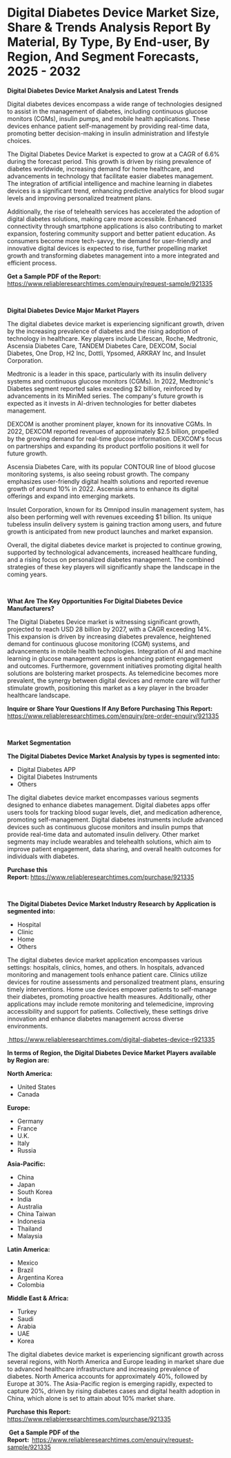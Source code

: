 <p><h1>Digital Diabetes Device Market Size, Share & Trends Analysis Report By Material, By Type, By End-user, By Region, And Segment Forecasts, 2025 - 2032</h1></p><p><strong>Digital Diabetes Device Market Analysis and Latest Trends</strong></p>
<p><p>Digital diabetes devices encompass a wide range of technologies designed to assist in the management of diabetes, including continuous glucose monitors (CGMs), insulin pumps, and mobile health applications. These devices enhance patient self-management by providing real-time data, promoting better decision-making in insulin administration and lifestyle choices.</p><p>The Digital Diabetes Device Market is expected to grow at a CAGR of 6.6% during the forecast period. This growth is driven by rising prevalence of diabetes worldwide, increasing demand for home healthcare, and advancements in technology that facilitate easier diabetes management. The integration of artificial intelligence and machine learning in diabetes devices is a significant trend, enhancing predictive analytics for blood sugar levels and improving personalized treatment plans.</p><p>Additionally, the rise of telehealth services has accelerated the adoption of digital diabetes solutions, making care more accessible. Enhanced connectivity through smartphone applications is also contributing to market expansion, fostering community support and better patient education. As consumers become more tech-savvy, the demand for user-friendly and innovative digital devices is expected to rise, further propelling market growth and transforming diabetes management into a more integrated and efficient process.</p></p>
<p><strong>Get a Sample PDF of the Report:&nbsp;</strong> <a href="https://www.reliableresearchtimes.com/enquiry/request-sample/921335?utm_campaign=3307&utm_medium=2&utm_source=Github&utm_content=ia&utm_term=18042025&utm_id=digital-diabetes-device">https://www.reliableresearchtimes.com/enquiry/request-sample/921335</a></p>
<p>&nbsp;</p>
<p><strong>Digital Diabetes Device Major Market Players</strong></p>
<p><p>The digital diabetes device market is experiencing significant growth, driven by the increasing prevalence of diabetes and the rising adoption of technology in healthcare. Key players include Lifescan, Roche, Medtronic, Ascensia Diabetes Care, TANDEM Diabetes Care, DEXCOM, Social Diabetes, One Drop, H2 Inc, Dottli, Ypsomed, ARKRAY Inc, and Insulet Corporation.</p><p>Medtronic is a leader in this space, particularly with its insulin delivery systems and continuous glucose monitors (CGMs). In 2022, Medtronic's Diabetes segment reported sales exceeding $2 billion, reinforced by advancements in its MiniMed series. The company's future growth is expected as it invests in AI-driven technologies for better diabetes management.</p><p>DEXCOM is another prominent player, known for its innovative CGMs. In 2022, DEXCOM reported revenues of approximately $2.5 billion, propelled by the growing demand for real-time glucose information. DEXCOM's focus on partnerships and expanding its product portfolio positions it well for future growth.</p><p>Ascensia Diabetes Care, with its popular CONTOUR line of blood glucose monitoring systems, is also seeing robust growth. The company emphasizes user-friendly digital health solutions and reported revenue growth of around 10% in 2022. Ascensia aims to enhance its digital offerings and expand into emerging markets.</p><p>Insulet Corporation, known for its Omnipod insulin management system, has also been performing well with revenues exceeding $1 billion. Its unique tubeless insulin delivery system is gaining traction among users, and future growth is anticipated from new product launches and market expansion.</p><p>Overall, the digital diabetes device market is projected to continue growing, supported by technological advancements, increased healthcare funding, and a rising focus on personalized diabetes management. The combined strategies of these key players will significantly shape the landscape in the coming years.</p></p>
<p>&nbsp;</p>
<p><strong>What Are The Key Opportunities For Digital Diabetes Device Manufacturers?</strong></p>
<p><p>The Digital Diabetes Device market is witnessing significant growth, projected to reach USD 28 billion by 2027, with a CAGR exceeding 14%. This expansion is driven by increasing diabetes prevalence, heightened demand for continuous glucose monitoring (CGM) systems, and advancements in mobile health technologies. Integration of AI and machine learning in glucose management apps is enhancing patient engagement and outcomes. Furthermore, government initiatives promoting digital health solutions are bolstering market prospects. As telemedicine becomes more prevalent, the synergy between digital devices and remote care will further stimulate growth, positioning this market as a key player in the broader healthcare landscape.</p></p>
<p><strong>Inquire or Share Your Questions If Any Before Purchasing This Report:</strong> <a href="https://www.reliableresearchtimes.com/enquiry/pre-order-enquiry/921335?utm_campaign=3307&utm_medium=2&utm_source=Github&utm_content=ia&utm_term=18042025&utm_id=digital-diabetes-device">https://www.reliableresearchtimes.com/enquiry/pre-order-enquiry/921335</a></p>
<p>&nbsp;</p>
<p><strong>Market Segmentation</strong></p>
<p><strong>The Digital Diabetes Device Market Analysis by types is segmented into:</strong></p>
<p><ul><li>Digital Diabetes APP</li><li>Digital Diabetes Instruments</li><li>Others</li></ul></p>
<p><p>The digital diabetes device market encompasses various segments designed to enhance diabetes management. Digital diabetes apps offer users tools for tracking blood sugar levels, diet, and medication adherence, promoting self-management. Digital diabetes instruments include advanced devices such as continuous glucose monitors and insulin pumps that provide real-time data and automated insulin delivery. Other market segments may include wearables and telehealth solutions, which aim to improve patient engagement, data sharing, and overall health outcomes for individuals with diabetes.</p></p>
<p><strong>Purchase this Report:&nbsp;</strong><a href="https://www.reliableresearchtimes.com/purchase/921335?utm_campaign=3307&utm_medium=2&utm_source=Github&utm_content=ia&utm_term=18042025&utm_id=digital-diabetes-device">https://www.reliableresearchtimes.com/purchase/921335</a></p>
<p>&nbsp;</p>
<p><strong>The Digital Diabetes Device Market Industry Research by Application is segmented into:</strong></p>
<p><ul><li>Hospital</li><li>Clinic</li><li>Home</li><li>Others</li></ul></p>
<p><p>The digital diabetes device market application encompasses various settings: hospitals, clinics, homes, and others. In hospitals, advanced monitoring and management tools enhance patient care. Clinics utilize devices for routine assessments and personalized treatment plans, ensuring timely interventions. Home use devices empower patients to self-manage their diabetes, promoting proactive health measures. Additionally, other applications may include remote monitoring and telemedicine, improving accessibility and support for patients. Collectively, these settings drive innovation and enhance diabetes management across diverse environments.</p></p>
<p><a href="https://www.reliableresearchtimes.com/digital-diabetes-device-r921335?utm_campaign=3307&utm_medium=2&utm_source=Github&utm_content=ia&utm_term=18042025&utm_id=digital-diabetes-device">&nbsp;https://www.reliableresearchtimes.com/digital-diabetes-device-r921335</a></p>
<p><strong>In terms of Region, the Digital Diabetes Device Market Players available by Region are:</strong></p>
<p>
    <p> <strong> North America: </strong>
        <ul>
            <li>United States</li>
            <li>Canada</li>
        </ul>
        </p> 
    <p> <strong> Europe: </strong>
        <ul>
            <li>Germany</li>
            <li>France</li>
            <li>U.K.</li>
            <li>Italy</li>
            <li>Russia</li>
        </ul>
        </p> 
    <p> <strong> Asia-Pacific: </strong>
        <ul>
            <li>China</li>
            <li>Japan</li>
            <li>South Korea</li>
            <li>India</li>
            <li>Australia</li>
            <li>China Taiwan</li>
            <li>Indonesia</li>
            <li>Thailand</li>
            <li>Malaysia</li>
        </ul>
        </p> 
    <p> <strong> Latin America: </strong>
        <ul>
            <li>Mexico</li>
            <li>Brazil</li>
            <li>Argentina Korea</li>
            <li>Colombia</li>
        </ul>
        </p> 
    <p> <strong> Middle East & Africa: </strong>
        <ul>
            <li>Turkey</li>
            <li>Saudi</li>
            <li>Arabia</li>
            <li>UAE</li>
            <li>Korea</li>
        </ul>
    </p>
    </p>
<p><p>The digital diabetes device market is experiencing significant growth across several regions, with North America and Europe leading in market share due to advanced healthcare infrastructure and increasing prevalence of diabetes. North America accounts for approximately 40%, followed by Europe at 30%. The Asia-Pacific region is emerging rapidly, expected to capture 20%, driven by rising diabetes cases and digital health adoption in China, which alone is set to attain about 10% market share.</p></p>
<p><strong>Purchase this Report: </strong><a href="https://www.reliableresearchtimes.com/purchase/921335?utm_campaign=3307&utm_medium=2&utm_source=Github&utm_content=ia&utm_term=18042025&utm_id=digital-diabetes-device">https://www.reliableresearchtimes.com/purchase/921335</a></p>
<p>&nbsp;<strong>Get a Sample PDF of the Report:&nbsp;&nbsp;</strong><a href="https://www.reliableresearchtimes.com/enquiry/request-sample/921335?utm_campaign=3307&utm_medium=2&utm_source=Github&utm_content=ia&utm_term=18042025&utm_id=digital-diabetes-device">https://www.reliableresearchtimes.com/enquiry/request-sample/921335</a></p>
<p><strong></strong></p>
<p><p></p><p></p><p></p></p>